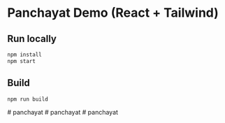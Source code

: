 # Panchayat Demo (React + Tailwind)

## Run locally
```bash
npm install
npm start
```

## Build
```bash
npm run build
```
#   p a n c h a y a t  
 #   p a n c h a y a t  
 #   p a n c h a y a t  
 